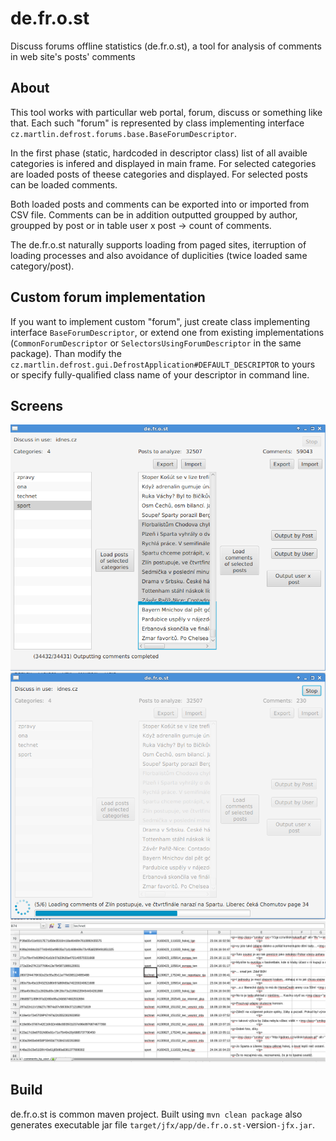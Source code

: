 # de.fr.o.st

Discuss forums offline statistics (de.fr.o.st), a tool for analysis of comments in web site's posts' comments

## About

This tool works with particullar web portal, forum, discuss or something like that. Each such "forum" is represented by class implementing interface `cz.martlin.defrost.forums.base.BaseForumDescriptor`.

In the first phase (static, hardcoded in descriptor class) list of all avaible categories is infered and displayed in main frame. For selected categories are loaded posts of theese categories and displayed. For selected posts can be loaded comments.

Both loaded posts and comments can be exported into or imported from CSV file. Comments can be in addition outputted groupped by author, groupped by post or in table user x post -> count of comments.

The de.fr.o.st naturally supports loading from paged sites, iterruption of loading processes and also avoidance of duplicities (twice loaded same category/post).

## Custom forum implementation

If you want to implement custom "forum", just create class implementing interface `BaseForumDescriptor`, or extend one from existing implementations (`CommonForumDescriptor` or `SelectorsUsingForumDescriptor` in the same package). Than modify the `cz.martlin.defrost.gui.DefrostApplication#DEFAULT_DESCRIPTOR` to yours or specify fully-qualified class name of your descriptor in command line.

## Screens

![screen of app selection](https://raw.githubusercontent.com/martlin2cz/de.fr.o.st/master/screens/selection.png)
![screen of app loading](https://raw.githubusercontent.com/martlin2cz/de.fr.o.st/master/screens/loading.png)
![screen output](https://raw.githubusercontent.com/martlin2cz/de.fr.o.st/master/screens/output.png)

## Build

de.fr.o.st is common maven project. Built using `mvn clean package` also generates executable jar file `target/jfx/app/de.fr.o.st-`version`-jfx.jar`.

